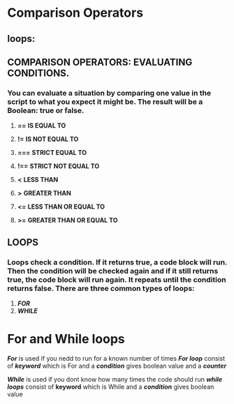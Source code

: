 # Comparison Operators

## loops:  
## **COMPARISON OPERATORS: EVALUATING CONDITIONS.**
###  You can evaluate a situation by comparing one value in the script to what you expect it might be. The result will be a Boolean: true or false.
1. **==** **IS EQUAL TO**

2. **!=** **IS NOT EQUAL TO**

3. **===** **STRICT EQUAL TO**

4. **!==** **STRICT NOT EQUAL TO**

5. **<** **LESS THAN**

6. **>** **GREATER THAN**

7. **<=** **LESS THAN OR EQUAL TO**

8. **>=** **GREATER THAN OR EQUAL TO**  

## **LOOPS**
### Loops check a condition. If it returns true, a code block will run. Then the condition will be checked again and if it still returns true, the code block will run again. It repeats until the condition returns false. There are three common types of loops:
1. ***FOR***
2. ***WHILE***
# For and  While loops
***For*** is used if you nedd to run for a known number of times ***For loop*** consist of ***keyword*** which is For and a ***condition*** gives boolean value and a ***counter*** 

***While*** is used if you dont know how many times the code should run ***while loops*** consist of **keyword** which is While and a ***condition*** gives boolean value
  


